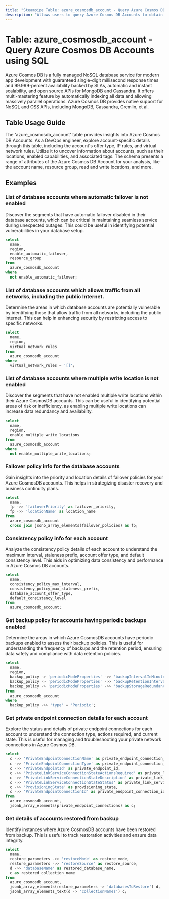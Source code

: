 ```yaml
---
title: "Steampipe Table: azure_cosmosdb_account - Query Azure Cosmos DB Accounts using SQL"
description: "Allows users to query Azure Cosmos DB Accounts to obtain key information such as account name, resource group, location, and more. The table provides a comprehensive view of these resources, including the account's offer type, IP rules, and virtual network rules."
---
```


# Table: azure_cosmosdb_account - Query Azure Cosmos DB Accounts using SQL

Azure Cosmos DB is a fully managed NoSQL database service for modern app development with guaranteed single-digit millisecond response times and 99.999-percent availability backed by SLAs, automatic and instant scalability, and open source APIs for MongoDB and Cassandra. It offers multi-mastering feature by automatically indexing all data and allowing massively parallel operations. Azure Cosmos DB provides native support for NoSQL and OSS APIs, including MongoDB, Cassandra, Gremlin, et al.

## Table Usage Guide

The 'azure_cosmosdb_account' table provides insights into Azure Cosmos DB Accounts. As a DevOps engineer, explore account-specific details through this table, including the account's offer type, IP rules, and virtual network rules. Utilize it to uncover information about accounts, such as their locations, enabled capabilities, and associated tags. The schema presents a range of attributes of the Azure Cosmos DB Account for your analysis, like the account name, resource group, read and write locations, and more.

## Examples

### List of database accounts where automatic failover is not enabled
Discover the segments that have automatic failover disabled in their database accounts, which can be critical in maintaining seamless service during unexpected outages. This could be useful in identifying potential vulnerabilities in your database setup.

```sql
select
  name,
  region,
  enable_automatic_failover,
  resource_group
from
  azure_cosmosdb_account
where
  not enable_automatic_failover;
```

### List of database accounts which allows traffic from all networks, including the public Internet.
Determine the areas in which database accounts are potentially vulnerable by identifying those that allow traffic from all networks, including the public internet. This can help in enhancing security by restricting access to specific networks.

```sql
select
  name,
  region,
  virtual_network_rules
from
  azure_cosmosdb_account
where
  virtual_network_rules = '[]';
```

### List of database accounts where multiple write location is not enabled
Discover the segments that have not enabled multiple write locations within their Azure CosmosDB accounts. This can be useful in identifying potential areas of risk or inefficiency, as enabling multiple write locations can increase data redundancy and availability.

```sql
select
  name,
  region,
  enable_multiple_write_locations
from
  azure_cosmosdb_account
where
  not enable_multiple_write_locations;
```

### Failover policy info for the database accounts
Gain insights into the priority and location details of failover policies for your Azure CosmosDB accounts. This helps in strategizing disaster recovery and business continuity plans.

```sql
select
  name,
  fp ->> 'failoverPriority' as failover_priority,
  fp ->> 'locationName' as location_name
from
  azure_cosmosdb_account
  cross join jsonb_array_elements(failover_policies) as fp;
```

### Consistency policy info for each account
Analyze the consistency policy details of each account to understand the maximum interval, staleness prefix, account offer type, and default consistency level. This aids in optimizing data consistency and performance in Azure Cosmos DB accounts.

```sql
select
  name,
  consistency_policy_max_interval,
  consistency_policy_max_staleness_prefix,
  database_account_offer_type,
  default_consistency_level
from
  azure_cosmosdb_account;
```

### Get backup policy for accounts having periodic backups enabled
Determine the areas in which Azure CosmosDB accounts have periodic backups enabled to assess their backup policies. This is useful for understanding the frequency of backups and the retention period, ensuring data safety and compliance with data retention policies.

```sql
select
  name,
  region,
  backup_policy -> 'periodicModeProperties' ->> 'backupIntervalInMinutes' as backup_interval_mins,
  backup_policy -> 'periodicModeProperties' ->> 'backupRetentionIntervalInHours' as backup_retention_interval_hrs,
  backup_policy -> 'periodicModeProperties' ->> 'backupStorageRedundancy' as backup_storage_redundancy
from
  azure_cosmosdb_account
where
  backup_policy ->> 'type' = 'Periodic';
```

### Get private endpoint connection details for each account
Explore the status and details of private endpoint connections for each account to understand the connection type, actions required, and current state. This is useful for managing and troubleshooting your private network connections in Azure Cosmos DB.

```sql
select
  c ->> 'PrivateEndpointConnectionName' as private_endpoint_connection_name,
  c ->> 'PrivateEndpointConnectionType' as private_endpoint_connection_type,
  c ->> 'PrivateEndpointId' as private_endpoint_id,
  c ->> 'PrivateLinkServiceConnectionStateActionsRequired' as private_link_service_connection_state_actions_required,
  c ->> 'PrivateLinkServiceConnectionStateDescription' as private_link_service_connection_state_description,
  c ->> 'PrivateLinkServiceConnectionStateStatus' as private_link_service_connection_state_status,
  c ->> 'ProvisioningState' as provisioning_state,
  c ->> 'PrivateEndpointConnectionId' as private_endpoint_connection_id
from
  azure_cosmosdb_account,
  jsonb_array_elements(private_endpoint_connections) as c;
```

### Get details of accounts restored from backup
Identify instances where Azure CosmosDB accounts have been restored from backup. This is useful to track restoration activities and ensure data integrity.

```sql
select
  name,
  restore_parameters ->> 'restoreMode' as restore_mode,
  restore_parameters ->> 'restoreSource' as restore_source,
  d ->> 'databaseName' as restored_database_name,
  c as restored_collection_name
from
  azure_cosmosdb_account,
  jsonb_array_elements(restore_parameters -> 'databasesToRestore') d,
  jsonb_array_elements_text(d -> 'collectionNames') c;
```